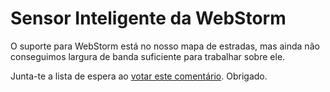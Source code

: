 <Logo name="webstorm" class="logo-float-xl"/>

# Sensor Inteligente da WebStorm

O suporte para WebStorm está no nosso mapa de estradas, mas ainda não conseguimos largura de banda suficiente para trabalhar sobre ele.

Junta-te a lista de espera ao [votar este comentário](https://github.com/windicss/windicss/discussions/136#discussioncomment-557097). Obrigado.
